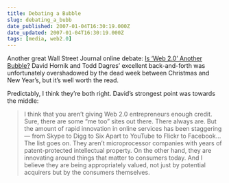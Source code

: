 ```yaml
---
title: Debating a Bubble
slug: debating_a_bubb
date_published: 2007-01-04T16:30:19.000Z
date_updated: 2007-01-04T16:30:19.000Z
tags: [media, web2.0]
---
```


Another great Wall Street Journal online debate: [Is ‘Web 2.0’ Another Bubble?](http://online.wsj.com/public/article/SB116679843912957776-_vXrCMHJLUwzTLHYzHHzq1avC7s_20070125.html) David Hornik and Todd Dagres’ excellent back-and-forth was unfortunately overshadowed by the dead week between Christmas and New Year’s, but it’s well worth the read.

Predictably, I think they’re both right. David’s strongest point was towards the middle:

> I think that you aren’t giving Web 2.0 entrepreneurs enough credit. Sure, there are some “me too” sites out there. There always are. But the amount of rapid innovation in online services has been staggering — from Skype to Digg to Six Apart to YouTube to Flickr to Facebook… The list goes on. They aren’t microprocessor companies with years of patent-protected intellectual property. On the other hand, they are innovating around things that matter to consumers today. And I believe they are being appropriately valued, not just by potential acquirers but by the consumers themselves.
